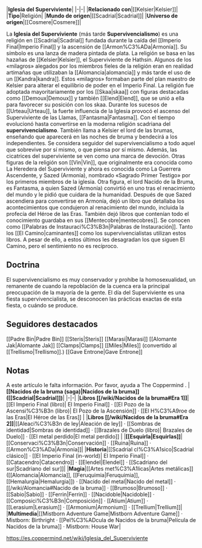 

|**Iglesia del Superviviente**|
|-|-|
|**Relacionado con**|[[Kelsier\|Kelsier]]|
|**Tipo**|Religión|
|**Mundo de origen**|[[Scadrial\|Scadrial]]|
|**Universo de origen**|[[Cosmere\|Cosmere]]|

La **Iglesia del Superviviente** (más tarde **Supervivencialismo**) es una religión en [[Scadrial\|Scadrial]] fundada durante la caída del [[Imperio Final\|Imperio Final]] y la ascensión de [[Armon%C3%ADa\|Armonía]]. Su símbolo es una lanza de madera pintada de plata.
La religión se basa en las hazañas de [[Kelsier\|Kelsier]], el Superviviente de Hathsin. Algunos de los «milagros» alegados por los miembros fieles de la religión eran en realidad artimañas que utilizaban la [[Alomancia\|alomancia]] y más tarde el uso de un [[Kandra\|kandra]]. Estos «milagros» formaban parte del plan maestro de Kelsier para alterar el equilibrio de poder en el Imperio Final. La religión fue adoptada mayoritariamente por los [[Skaa\|skaa]] con figuras destacadas como [[Demoux\|Demoux]] y también [[Elend\|Elend]], que se unió a ella para favorecer su posición con los skaa. Durante los sucesos de [[Urteau\|Urteau]], la fuerte influencia de la Iglesia provocó el ascenso del Superviviente de las Llamas, [[Fantasma\|Fantasma]].
Con el tiempo evolucionó hasta convertirse en la moderna religión scadriana del **supervivencialismo**. También llama a Kelsier el lord de las brumas, enseñando que aparecerá en las noches de bruma y bendecirá a los independientes. Se considera seguidor del supervivencialismo a todo aquel que sobrevive por sí mismo, o que piensa por sí mismo. Además, las cicatrices del superviviente se ven como una marca de devoción.
Otras figuras de la religión son [[Vin\|Vin]], que originalmente era conocida como La Heredera del Superviviente y ahora es conocida como La Guerrera Ascendente, y Sazed (Armonía), nombrado «Sagrado Primer Testigo» por los primeros miembros de la iglesia. Otra figura, el lord Nacido de la Bruma, es Fantasma, a quien Sazed (Armonía) convirtió en uno tras el renacimiento del mundo y le pidió que cuidara de la humanidad.
Después de que Sazed ascendiera para convertirse en Armonía, dejó un libro que detallaba los acontecimientos que condujeron al renacimiento del mundo, incluida la profecía del Héroe de las Eras. También dejó libros que contenían todo el conocimiento guardaba en sus [[Mentecobre\|mentecobres]]. Se conocen como [[Palabras de Instauraci%C3%B3n\|Palabras de Instauración]]. Tanto los [[El Camino\|caminantes]] como los supervivencialistas utilizan estos libros. A pesar de ello, a estos últimos les desagradan los que siguen El Camino, pero el sentimiento no es recíproco.

## Doctrina
El supervivencialismo es muy conservador y prohíbe la homosexualidad, un remanente de cuando la repoblación de la cuenca era la principal preocupación de la mayoría de la gente.
El día del Superviviente es una fiesta supervivencialista, se desconocen las prácticas exactas de esta fiesta, o cuándo se produce.

## Seguidores destacados

[[Padre Bin\|Padre Bin]]
[[Steris\|Steris]]
[[Marasi\|Marasi]]
[[Alomante Jak\|Alomante Jak]]
[[Clamps\|Clamps]]
[[Miles\|Miles]] (convertido al [[Trellismo\|Trellismo]].)
[[Gave Entrone\|Gave Entrone]]

## Notas

A este artículo le falta información. Por favor, ayuda a The Coppermind .
|**[[Nacidos de la bruma (saga)\|Nacidos de la bruma]] ([[Scadrial\|Scadrial]])**|
|-|-|
|**Libros [[/wiki/Nacidos de la bruma#Era 1]]**|[[El Imperio Final (libro)\| El Imperio Final]] · [[El Pozo de la Ascensi%C3%B3n (libro)\| El Pozo de la Ascensión]] · [[El H%C3%A9roe de las Eras\|El Héroe de las Eras]] |
|**Libros [[/wiki/Nacidos de la bruma#Era 2]]**|[[Aleaci%C3%B3n de ley\|Aleación de ley]] · [[Sombras de identidad\|Sombras de identidad]] · [[Brazales de Duelo (libro)\| Brazales de Duelo]] · [[El metal perdido\|El metal perdido]]  |
|**[[Esquirla\|Esquirlas]]**|[[Conservaci%C3%B3n\|Conservación]] · [[Ruina\|Ruina]] · [[Armon%C3%ADa\|Armonía]]|
|**Historia**|[[Scadrial cl%C3%A1sico\|Scadrial clásico]] · [[El Imperio Final (in-world)\| El Imperio Final]] · [[Catacendro\|Catacendro]] · [[Elendel\|Elendel]] · [[Scadriano del sur\|Scadriano del sur]]|
|**Magia**|[[Artes met%C3%A1licas\|Artes metálicas]] ([[Alomancia\|Alomancia]], [[Feruquimia\|Feruquimia]], [[Hemalurgia\|Hemalurgia]]) · [[Nacido del metal\|Nacido del metal]] · [[/wiki/Alomancia#Nacido de la bruma]] · [[Brumoso\|Brumoso]] · [[Sabio\|Sabio]] · [[Ferrin\|Ferrin]] · [[Nacidoble\|Nacidoble]] · [[Composici%C3%B3n\|Composición]] · [[Atium\|Atium]] · [[Lerasium\|Lerasium]] · [[Armonium\|Armonium]] · [[Trellium\|Trellium]]|
|**Multimedia**|[[Mistborn Adventure Game\|Mistborn Adventure Game‎‎]] · Mistborn: Birthright · [[Pel%C3%ADcula de Nacidos de la bruma\|Película de Nacidos de la bruma]] · Mistborn: House War|



https://es.coppermind.net/wiki/Iglesia_del_Superviviente